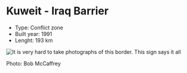 <!--
West Longitude: 46.5
North Latitude: 30.5
East Longitude: 48.5
South Latitude: 28.7
-->

# Kuweit - Iraq Barrier
* Type: Conflict zone
* Built year: 1991
* Lenght: 193 km

![It is very hard to take photographs of this border. This sign says it all](http://c2.staticflickr.com/4/3028/2810419273_ef9e80b702_b.jpg)

Photo: Bob McCaffrey
